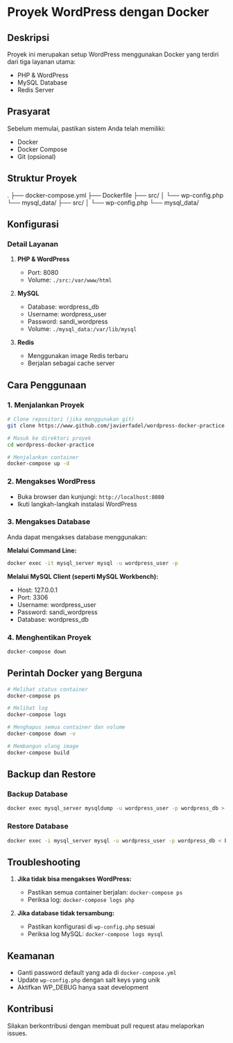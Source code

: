 # Proyek WordPress dengan Docker

## Deskripsi
Proyek ini merupakan setup WordPress menggunakan Docker yang terdiri dari tiga layanan utama:
- PHP & WordPress
- MySQL Database
- Redis Server

## Prasyarat
Sebelum memulai, pastikan sistem Anda telah memiliki:
- Docker
- Docker Compose
- Git (opsional)

## Struktur Proyek 
.
├── docker-compose.yml
├── Dockerfile
├── src/
│ └── wp-config.php
└── mysql_data/
├── src/
│ └── wp-config.php
└── mysql_data/

## Konfigurasi
### Detail Layanan

1. **PHP & WordPress**
   - Port: 8080
   - Volume: `./src:/var/www/html`

2. **MySQL**
   - Database: wordpress_db
   - Username: wordpress_user
   - Password: sandi_wordpress
   - Volume: `./mysql_data:/var/lib/mysql`

3. **Redis**
   - Menggunakan image Redis terbaru
   - Berjalan sebagai cache server

## Cara Penggunaan

### 1. Menjalankan Proyek
```bash
# Clone repositori (jika menggunakan git)
git clone https://www.github.com/javierfadel/wordpress-docker-practice.git

# Masuk ke direktori proyek
cd wordpress-docker-practice

# Menjalankan container
docker-compose up -d
```

### 2. Mengakses WordPress
- Buka browser dan kunjungi: `http://localhost:8080`
- Ikuti langkah-langkah instalasi WordPress

### 3. Mengakses Database
Anda dapat mengakses database menggunakan:

**Melalui Command Line:**
```bash
docker exec -it mysql_server mysql -u wordpress_user -p
```

**Melalui MySQL Client (seperti MySQL Workbench):**
- Host: 127.0.0.1
- Port: 3306
- Username: wordpress_user
- Password: sandi_wordpress
- Database: wordpress_db

### 4. Menghentikan Proyek
```bash
docker-compose down
```

## Perintah Docker yang Berguna

```bash
# Melihat status container
docker-compose ps

# Melihat log
docker-compose logs

# Menghapus semua container dan volume
docker-compose down -v

# Membangun ulang image
docker-compose build
```

## Backup dan Restore

### Backup Database
```bash
docker exec mysql_server mysqldump -u wordpress_user -p wordpress_db > backup.sql
```

### Restore Database
```bash
docker exec -i mysql_server mysql -u wordpress_user -p wordpress_db < backup.sql
```

## Troubleshooting

1. **Jika tidak bisa mengakses WordPress:**
   - Pastikan semua container berjalan: `docker-compose ps`
   - Periksa log: `docker-compose logs php`

2. **Jika database tidak tersambung:**
   - Pastikan konfigurasi di `wp-config.php` sesuai
   - Periksa log MySQL: `docker-compose logs mysql`

## Keamanan
- Ganti password default yang ada di `docker-compose.yml`
- Update `wp-config.php` dengan salt keys yang unik
- Aktifkan WP_DEBUG hanya saat development

## Kontribusi
Silakan berkontribusi dengan membuat pull request atau melaporkan issues.